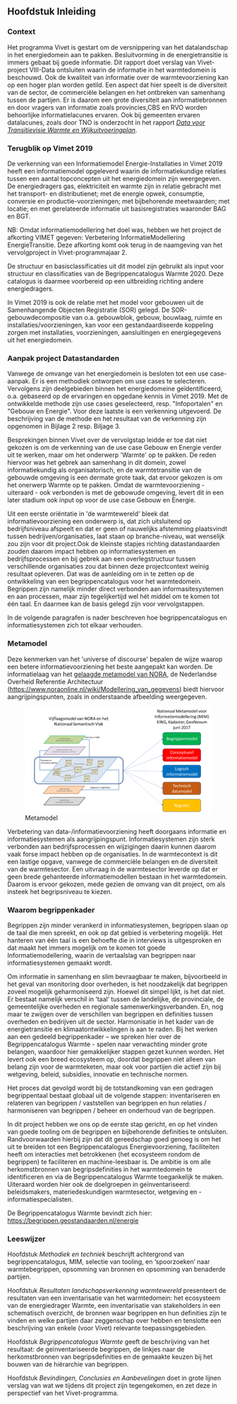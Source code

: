 Hoofdstuk Inleiding
-------------------

### Context
Het programma Vivet is gestart om de versnippering van het datalandschap in het energiedomein aan te pakken. Besluitvorming in de energietransitie is immers gebaat bij goede informatie. Dit rapport doet verslag van Vivet-project VIII-Data ontsluiten waarin de informatie in het warmtedomein is beschouwd. Ook de kwaliteit van informatie over de warmtevoorziening kan op een hoger plan worden getild. Een aspect dat hier speelt is de diversiteit van de sector, de commerciële belangen en het ontbreken van samenhang tussen de partijen. Er is daarom een grote diversiteit aan informatiebronnen en door vragers van informatie zoals provincies,CBS en RVO worden behoorlijke informatielacunes ervaren. Ook bij gemeenten ervaren datalacunes, zoals door TNO is onderzocht in het rapport [*Data voor Transitievisie Warmte en Wijkuitvoeringplan*](https://aardgasvrijewijken.nl/documenten/handlerdownloadfiles.ashx?idnv=1701562). 

### Terugblik op Vimet 2019
De verkenning van een Informatiemodel Energie-Installaties in Vimet 2019 heeft een informatiemodel opgeleverd waarin de informatiekundige relaties tussen een aantal topconcepten uit het energiedomein zijn weergegeven. De energiedragers gas, elektriciteit en warmte zijn in relatie gebracht met het transport- en distributienet; met de energie opwek, consumptie, conversie en productie-voorzieningen; met bijbehorende meetwaarden; met locatie; en met gerelateerde informatie uit basisregistraties waaronder BAG en BGT.

NB: Omdat informatiemodellering het doel was, hebben we het project de afkorting VIMET gegeven: Verbetering InformatieModellering EnergieTransitie. Deze afkorting komt ook terug in de naamgeving van het vervolgproject in Vivet-programmajaar 2. 

De structuur en basisclassificaties uit dit model zijn gebruikt als input voor structuur en classificaties van de Begrippencatalogus Warmte 2020. Deze catalogus is daarmee voorbereid op een uitbreiding richting andere energiedragers.

In Vimet 2019 is ook de relatie met het model voor gebouwen uit de Samenhangende Objecten Registratie (SOR) gelegd. De SOR-gebouwdecompositie van o.a. gebouwblok, gebouw, bouwlaag, ruimte en installaties/voorzieningen, kan voor een gestandaardiseerde koppeling zorgen met installaties, voorzieningen, aansluitingen en energiegegevens uit het energiedomein. 

### Aanpak project Datastandarden
Vanwege de omvange van het energiedomein is besloten tot een use case-aanpak. Er is een methodiek ontworpen om use cases te selecteren. Vervolgens zijn deelgebieden binnen het energiedomeine geïdentificeerd, o.a. gebaseerd op de ervaringen en opgedane kennis in Vimet 2019. 
Met de ontwikkelde methode zijn use cases geselecteerd, resp. "Infoportalen" en "Gebouw en Energie". Voor deze laatste is een verkenning uitgevoerd. De beschrijving van de methode en het resultaat van de verkenning zijn opgenomen in Bijlage 2 resp. Biljage 3. 

Besprekingen binnen Vivet over de vervolgstap leidde er toe dat niet gekozen is om de verkenning van de use case Gebouw en Energie verder uit te werken, maar om het onderwerp 'Warmte' op te pakken. De reden hiervoor was het gebrek aan samenhang in dit domein, zowel informatiekundig als organisatorisch, en de warmtetransitie van de gebouwde omgeving is een dermate grote taak, dat ervoor gekozen is om het onerwerp Warmte op te pakken. Omdat de warmtevoorziening - uiteraard - ook verbonden is met de gebowude omgeving, levert dit in een later stadium ook input op voor de use case Gebouw en Energie. 

Uit een eerste oriëntatie in 'de warmtewereld' bleek dat informatievoorziening een onderwerp is, dat zich uitsluitend op bedrijfsniveau afspeelt en dat er geen of nauwelijks afstemming plaatsvindt tussen bedrijven/organisaties, laat staan op branche-niveau, wat wenselijk zou zijn voor dit project.Ook de kleinste stapjes richting datastandaarden zouden daarom impact hebben op informatiesystemen en bedrijfsprocessen en bij gebrek aan een overlegstructuur tussen verschillende organisaties zou dat binnen deze projectcontext weinig resultaat opleveren. Dat was de aanleiding om in te zetten op de ontwikkeling van een begrippencatalogus voor het warmtedomein. Begrippen zijn namelijk minder direct verbonden aan informasitesystemen en aan processen, maar zijn tegelijkertijd wel hét middel om te komen tot één taal. En daarmee kan de basis gelegd zijn voor vervolgstappen. 

In de volgende paragrafen is nader beschreven hoe begrippencatalogus en informatiesystemen zich tot elkaar verhouden. 

### Metamodel
Deze kenmerken van het 'universe of discourse' bepalen de wijze waarop een betere informatievoorziening het beste aangepakt kan worden. De informatielaag van het [gelaagde metamodel van NORA](https://www.noraonline.nl/wiki/Vijflaagsmodel), de Nederlandse Overheid Referentie Architectuur (https://www.noraonline.nl/wiki/Modellering_van_gegevens) biedt hiervoor aangrijpingspunten, zoals in onderstaande afbeelding weergegeven. 

<figure id="Metamodel">
<img src="media/Lagen_Nationaal_Metamodel.png" alt="">
<figcaption>Metamodel</figcaption>
</figure>

Verbetering van data-/informatievoorziening heeft doorgaans informatie en informatiesystemen als aangrijpingspunt. Informatiesystemen zijn sterk verbonden aan bedrijfsprocessen en wijzigingen daarin kunnen daarom vaak forse impact hebben op de organisaties. In de warmtecontext is dit een lastige opgave, vanwege de commerciële belangen en de diversiteit van de warmtesector. Een uitvraag in de warmtesector leverde op dat er geen brede gehanteerde informatiemodellen bestaan in het warmtedomein. Daarom is ervoor gekozen, mede gezien de omvang van dit project,  om als insteek het begripsniveau te kiezen. 

### Waarom begrippenkader
Begrippen zijn minder verankerd in informatiesystemen, begrippen slaan op de taal die men spreekt, en ook op dat gebied is verbetering mogelijk. Het hanteren van één taal is een behoefte die in interviews is uitgesproken en dat maakt het immers mogelijk om te komen tot goede Informatiemodellering, waarin de vertaalslag van begrippen naar informatiesystemen gemaakt wordt. 

Om informatie in samenhang en slim bevraagbaar te maken, bijvoorbeeld in het geval van monitoring door overheden, is het noodzakelijk dat begrippen zoveel mogelijk geharmoniseerd zijn. Hoewel dit simpel lijkt, is het dat niet. Er bestaat namelijk verschil in ‘taal’ tussen de landelijke, de provinciale, de gemeentelijke overheden en regionale samenwerkingsverbanden.  En, nog maar te zwijgen over de verschillen van begrippen en definities tussen overheden en bedrijven uit de sector. Harmonisatie in het kader van de energietransitie en klimaatontwikkelingen is aan te raden. Bij het werken aan een gedeeld begrippenkader – we spreken hier over de Begrippencatalogus Warmte - spelen naar verwachting minder grote belangen, waardoor hier gemakkelijker stappen gezet kunnen worden. Het levert ook een breed ecosysteem op, doordat begrippen niet alleen van belang zijn voor de warmteketen, maar ook voor partijen die actief zijn bij wetgeving, beleid, subsidies, innovatie en technische normen. 

Het proces dat gevolgd wordt bij de totstandkoming van een gedragen begrippentaal bestaat globaal uit de volgende stappen: inventariseren en relateren van begrippen / vaststellen van begrippen en hun relaties / harmoniseren van begrippen / beheer en onderhoud van de begrippen. 

In dit project hebben we ons op de eerste stap gericht, en op het vinden van goede tooling om de begrippen en bijbehorende definities te ontsluiten. Randvoorwaarden hierbij zijn dat dit gereedschap goed genoeg is om het uit te breiden tot een Begrippencatalogus Energievoorziening, faciliteiten heeft om interacties met betrokkenen (het ecosysteem rondom de begrippen) te faciliteren en machine-leesbaar is. 
De ambitie is om alle herkomstbronnen van begripsdefinities in het warmtedomein te identificeren en via de Begrippencatalogus Warmte toegankelijk te maken. Uiteraard worden hier ook de doelgroepen in geïnventariseerd: beleidsmakers, materiedeskundigen warmtesector, wetgeving en -informatiespecialisten.  

De Begrippencatalogus Warmte bevindt zich hier: https://begrippen.geostandaarden.nl/energie

### Leeswijzer

Hoofdstuk *Methodiek en techniek* beschrijft achtergrond van begrippencatalogus,
MIM, selectie van tooling, en ‘spoorzoeken’ naar warmtebegrippen, opsomming van
bronnen en opsomming van benaderde partijen.

Hoofdstuk *Resultaten landschapsverkenning warmtewereld* presenteert de resultaten van een inventarisatie van het warmtedomein: het ecosysteem van de energiedrager Warmte, een inventarisatie van stakeholders in een schematisch overzicht, de bronnen waar begrippen en hun definities zijn te vinden en welke partijen daar zeggenschap over hebben en tenslotte een beschrijving van enkele (voor Vivet) relevante toepassingsgebieden. 

Hoofdstuk *Begrippencatalogus Warmte* geeft de beschrijving van het resultaat: de
geïnventariseerde begrippen, de linkjes naar de herkomstbronnen van
begripsdefinities en de gemaakte keuzen bij het bouwen van de hiërarchie van
begrippen.

Hoofdstuk *Bevindingen, Conclusies en Aanbevelingen* doet in grote lijnen verslag van wat we tijdens dit
project zijn tegengekomen, en zet deze in perspectief van het Vivet-programma.
